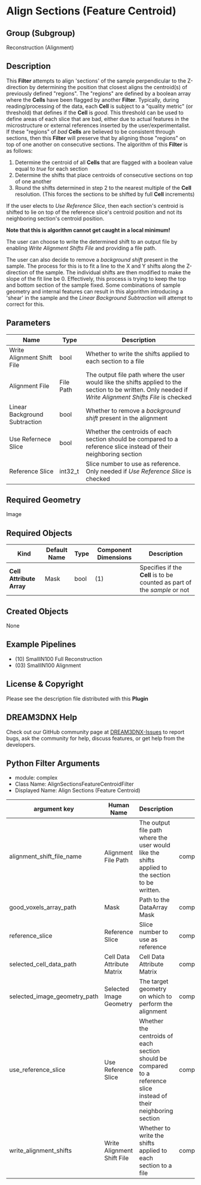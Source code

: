 # Align Sections (Feature Centroid) 


## Group (Subgroup) ##

Reconstruction (Alignment)

## Description ##

This **Filter** attempts to align 'sections' of the sample perpendicular to the Z-direction by determining the position that closest aligns the centroid(s) of previously defined "regions".  The "regions" are defined by a boolean array where the **Cells** have been flagged by another **Filter**. Typically, during reading/processing of the data, each **Cell** is subject to a "quality metric" (or threshold) that defines if the **Cell** is *good*.  This threshold can be used to define areas of each slice that are bad, either due to actual features in the microstructure or external references inserted by the user/experimentalist.  If these "regions" of *bad* **Cells** are believed to be consistent through sections, then this **Filter** will preserve that by aligning those "regions" on top of one another on consecutive sections. The algorithm of this **Filter** is as follows:

1. Determine the centroid of all **Cells** that are flagged with a boolean value equal to *true* for each section 
2. Determine the shifts that place centroids of consecutive sections on top of one another
3. Round the shifts determined in step 2 to the nearest multiple of the **Cell** resolution. (This forces the sections to be shifted by full **Cell** increments)

If the user elects to *Use Reference Slice*, then each section's centroid is shifted to lie on top of the reference slice's centroid position and not its neighboring section's centroid position.

**Note that this is algorithm cannot get caught in a local minimum!**

The user can choose to write the determined shift to an output file by enabling *Write Alignment Shifts File* and providing a file path.  

The user can also decide to remove a *background shift* present in the sample. The process for this is to fit a line to the X and Y shifts along the Z-direction of the sample.  The individual shifts are then modified to make the slope of the fit line be 0.  Effectively, this process is trying to keep the top and bottom section of the sample fixed.  Some combinations of sample geometry and internal features can result in this algorithm introducing a 'shear' in the sample and the *Linear Background Subtraction* will attempt to correct for this.

## Parameters ##

| Name | Type | Description |
|------|------| ----------- |
| Write Alignment Shift File | bool | Whether to write the shifts applied to each section to a file |
| Alignment File | File Path | The output file path where the user would like the shifts applied to the section to be written. Only needed if *Write Alignment Shifts File* is checked |
| Linear Background Subtraction | bool | Whether to remove a *background shift* present in the alignment |
| Use Refernece Slice | bool | Whether the centroids of each section should be compared to a reference slice instead of their neighboring section |
| Reference Slice | int32_t | Slice number to use as reference. Only needed if *Use Reference Slice* is checked |

## Required Geometry ##

Image 

## Required Objects ##

| Kind | Default Name | Type | Component Dimensions | Description |
|------|--------------|------|----------------------|-------------|
| **Cell Attribute Array** | Mask | bool | (1) | Specifies if the **Cell** is to be counted as part of the *sample* or not |

## Created Objects ##

None

## Example Pipelines ##

+ (10) SmallIN100 Full Reconstruction
+ (03) SmallIN100 Alignment

## License & Copyright ##

Please see the description file distributed with this **Plugin**

## DREAM3DNX Help

Check out our GitHub community page at [DREAM3DNX-Issues](https://github.com/BlueQuartzSoftware/DREAM3DNX-Issues) to report bugs, ask the community for help, discuss features, or get help from the developers.

## Python Filter Arguments

+ module: complex
+ Class Name: AlignSectionsFeatureCentroidFilter
+ Displayed Name: Align Sections (Feature Centroid)

| argument key | Human Name | Description | Parameter Type |
|--------------|------------|-------------|----------------|
| alignment_shift_file_name | Alignment File Path | The output file path where the user would like the shifts applied to the section to be written. | complex.FileSystemPathParameter |
| good_voxels_array_path | Mask | Path to the DataArray Mask | complex.ArraySelectionParameter |
| reference_slice | Reference Slice | Slice number to use as reference | complex.Int32Parameter |
| selected_cell_data_path | Cell Data Attribute Matrix | Cell Data Attribute Matrix | complex.AttributeMatrixSelectionParameter |
| selected_image_geometry_path | Selected Image Geometry | The target geometry on which to perform the alignment | complex.GeometrySelectionParameter |
| use_reference_slice | Use Reference Slice | Whether the centroids of each section should be compared to a reference slice instead of their neighboring section | complex.BoolParameter |
| write_alignment_shifts | Write Alignment Shift File | Whether to write the shifts applied to each section to a file | complex.BoolParameter |

